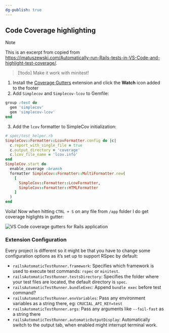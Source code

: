 ```yaml
---
dg-publish: true
---
```

## Code Coverage highlighting

> [!note]
> This is an excerpt from copied from <https://jmatuszewski.com/Automatically-run-Rails-tests-in-VS-Code-and-highlight-test-coverage/>.

> [!todo]
> Make it work with minitest!

1. Install the [Coverage Gutters](https://marketplace.visualstudio.com/items?itemName=ryanluker.vscode-coverage-gutters) extension and click the **Watch** icon added to the footer
2. Add `Simplecov` and `Simplecov-lcov` to Gemfile:
    
```ruby
group :test do
  gem 'simplecov'
  gem 'simplecov-lcov'
end
```
    
3. Add the `lcov` formatter to SimpleCov initialization:
    
```ruby
# spec/test_helper.rb
SimpleCov::Formatter::LcovFormatter.config do |c|
  c.report_with_single_file = true
  c.output_directory = 'coverage'
  c.lcov_file_name = 'lcov.info'
end
SimpleCov.start do
  enable_coverage :branch
  formatter SimpleCov::Formatter::MultiFormatter.new(
    [
      SimpleCov::Formatter::LcovFormatter,
      SimpleCov::Formatter::HTMLFormatter
    ]
  )
end
```
    

Voila! Now when hitting `CTRL + S` on any file from `/app` folder I do get coverage higlights in gutter:

![VS Code coverage gutters for Rails application](https://jmatuszewski.com/images/VS-Code-coverage-gutters-for-rails-application.png)

### Extension Configuration

Every project is different so it might be that you have to change some configuration options as it’s set up to support RSpec by default:

- `railsAutomaticTestRunner.framework`: Specifies which framework is used to execute test commands: `rspec` or `minitest`.
- `railsAutomaticTestRunner.testsDirectory`: Specifies the folder where your test files are located, the default directory is `spec`.
- `railsAutomaticTestRunner.bundleExec`: Append `bundle exec` before test command?
- `railsAutomaticTestRunner.envVariables`: Pass any environment variables as a string there, eg: `CRUCIAL_API_KEY=test`
- `railsAutomaticTestRunner.args`: Pass any arguments like `--fail-fast` as a string there
- `railsAutomaticTestRunner.automaticOutputDisplay`: Automatically switch to the output tab, when enabled might interrupt terminal work.
